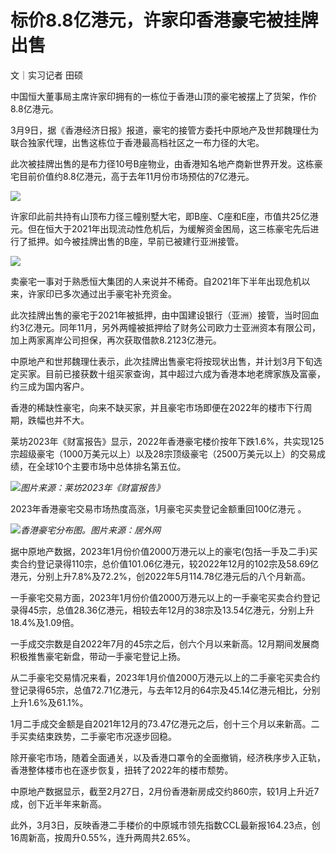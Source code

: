 # 标价8.8亿港元，许家印香港豪宅被挂牌出售

文｜实习记者 田硕

中国恒大董事局主席许家印拥有的一栋位于香港山顶的豪宅被摆上了货架，作价8.8亿港元。

3月9日，据《香港经济日报》报道，豪宅的接管方委托中原地产及世邦魏理仕为联合独家代理，出售这栋位于香港最高档社区之一布力径的大宅。

此次被挂牌出售的是布力径10号B座物业，由香港知名地产商新世界开发。这栋豪宅目前价值约8.8亿港元，高于去年11月份市场预估的7亿港元。

![](https://inews.gtimg.com/om_bt/OSOAfBjagqDNMjCPhal7VbCOCophggfWSDHleQP3vdJOMAA/1000)

许家印此前共持有山顶布力径三幢别墅大宅，即B座、C座和E座，市值共25亿港元。但在恒大于2021年出现流动性危机后，为缓解资金困局，这三栋豪宅先后进行了抵押。如今被挂牌出售的B座，早前已被建行亚洲接管。

![](https://inews.gtimg.com/om_bt/O57GNcRicARVfNEMIwm_S5uyIhs6BUNrF65WmIvtrccZEAA/1000)

卖豪宅一事对于熟悉恒大集团的人来说并不稀奇。自2021年下半年出现危机以来，许家印已多次通过出手豪宅补充资金。

此次挂牌出售的豪宅于2021年被抵押，由中国建设银行（亚洲）接管，当时回血约3亿港元。同年11月，另外两幢被抵押给了财务公司欧力士亚洲资本有限公司，加上两家离岸公司担保，再次获取借款8.2123亿港元。

中原地产和世邦魏理仕表示，此次挂牌出售豪宅将按现状出售，并计划3月下旬选定买家。目前已接获数十组买家查询，其中超过六成为香港本地老牌家族及富豪，约三成为国内客户。

香港的稀缺性豪宅，向来不缺买家，并且豪宅市场即便在2022年的楼市下行周期，跌幅也并不大。

莱坊2023年《财富报告》显示，2022年香港豪宅楼价按年下跌1.6%，共实现125宗超级豪宅（1000万美元以上）以及28宗顶级豪宅（2500万美元以上）的交易成绩，在全球10个主要市场中总体排名第五位。

![](https://inews.gtimg.com/om_bt/O5KcoGI8y2w9ieg3pYeAN0m5QX8htnA4VdMpkSqNczwPEAA/1000)_图片来源：莱坊2023年《财富报告》_

2023年香港豪宅交易市场热度高涨，1月豪宅买卖登记金额重回100亿港元 。

![](https://inews.gtimg.com/om_bt/O8tgWF102RLQe27VH4rOaHb1ItcllTK6pZLDg4lTxXzJIAA/1000)_香港豪宅分布图。图片来源：居外网_

据中原地产数据，2023年1月份价值2000万港元以上的豪宅(包括一手及二手)买卖合约登记录得110宗，总价值101.06亿港元，较2022年12月的102宗及58.69亿港元，分别上升7.8%及72.2%，创2022年5月114.78亿港元后的八个月新高。

一手豪宅交易方面，2023年1月份价值2000万港元以上的一手豪宅买卖合约登记录得45宗，总值28.36亿港元，相较去年12月的38宗及13.54亿港元，分别上升18.4%及1.09倍。

一手成交宗数是自2022年7月的45宗之后，创六个月以来新高。12月期间发展商积极推售豪宅新盘，带动一手豪宅登记上扬。

从二手豪宅交易情况来看，2023年1月价值2000万港元以上的二手豪宅买卖合约登记录得65宗，总值72.71亿港元，与去年12月的64宗及45.14亿港元相比，分别上升1.6%及61.1%。

1月二手成交金额是自2021年12月的73.47亿港元之后，创十三个月以来新高。二手买卖结束跌势，二手豪宅市况逐步回稳。

除开豪宅市场，随着全面通关，以及香港口罩令的全面撤销，经济秩序步入正轨，香港整体楼市也在逐步恢复，扭转了2022年的楼市颓势。

中原地产数据显示，截至2月27日，2月份香港新房成交约860宗，较1月上升近7成，创下近半年来新高。

此外，3月3日，反映香港二手楼价的中原城市领先指数CCL最新报164.23点，创16周新高，按周升0.55%，连升两周共2.65%。


